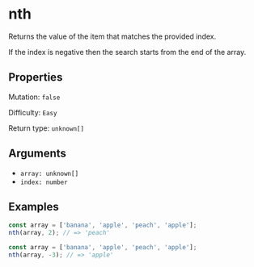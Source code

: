 # nth

Returns the value of the item that matches the provided index.

If the index is negative then the search starts from the end of the array.

## Properties

Mutation: `false`

Difficulty: `Easy`

Return type: `unknown[]`

## Arguments

- `array: unknown[]`
- `index: number`

## Examples

```typescript
const array = ['banana', 'apple', 'peach', 'apple'];
nth(array, 2); // => 'peach'

const array = ['banana', 'apple', 'peach', 'apple'];
nth(array, -3); // => 'apple'
```
